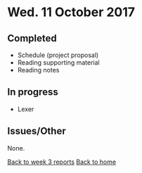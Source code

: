 # Wed. 11 October 2017

## Completed

- Schedule (project proposal)
- Reading supporting material
- Reading notes

## In progress

- Lexer

## Issues/Other

None.

[Back to week 3 reports](../)
[Back to home](../../)